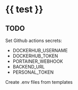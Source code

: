 # {{ test }}

## TODO

Set Github actions secrets:

- DOCKERHUB_USERNAME
- DOCKERHUB_TOKEN
- PORTAINER_WEBHOOK
- BACKEND_URL
- PERSONAL_TOKEN

Create .env files from templates

